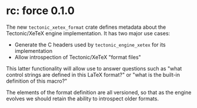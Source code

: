 # rc: force 0.1.0

The new `tectonic_xetex_format` crate defines metadata about the Tectonic/XeTeX
engine implementation. It has two major use cases:

- Generate the C headers used by `tectonic_engine_xetex` for its implementation
- Allow introspection of Tectonic/XeTeX "format files"

This latter functionality will allow use to answer questions such as "what
control strings are defined in this LaTeX format?" or "what is the built-in
definition of this macro?"

The elements of the format definition are all versioned, so that as the engine
evolves we should retain the ability to introspect older formats.
